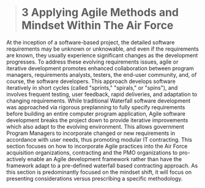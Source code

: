 > # **3** Applying Agile Methods and Mindset Within The Air Force

At the inception of a software-based project, the detailed software requirements may be unknown or unknowable, and even if the requirements
are known, they usually experience significant changes as the development progresses. To address these evolving requirements issues,
agile or iterative development promotes enhanced collaboration between program managers, requirements analysts, testers, the end-user community,
and, of course, the software developers. This approach develops software iteratively in short cycles (called "sprints," "spirals," or "spins"), and
involves frequent testing, user feedback, rapid deliveries, and adaptation to changing requirements. While traditional Waterfall software development
was approached via rigorous preplanning to fully specify requirements before building an entire computer program application,
Agile software development breaks the project down to provide iterative improvements which also adapt to the evolving environment.
This allows government Program Managers to incorporate changed or new requirements in accordance with user needs, thus promoting modular
IT contracting. This section focuses on how to incorporate Agile practices into the Air Force acquisition organizations, contracting and the
PMO organizations to pro-actively enable an Agile development framework rather than have the framework adapt to a pre-defined waterfall based
contracting approach. As this section is predominantly focused on the mindset shift, it will focus on presenting considerations versus prescribing
a specific methodology.
